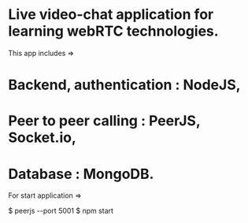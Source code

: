 # Live video-chat application for learning webRTC technologies.

This app includes =>

# Backend, authentication : NodeJS, 
# Peer to peer calling : PeerJS, Socket.io, 
# Database : MongoDB.

For start application =>

$ peerjs --port 5001
$ npm start
